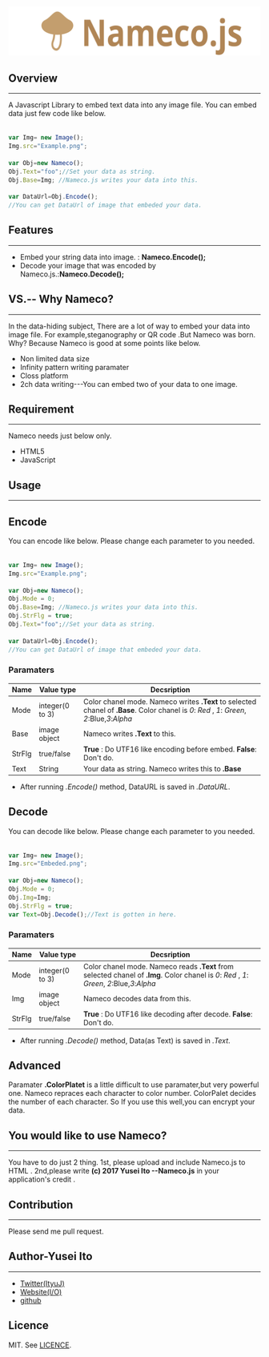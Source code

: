 ![Nameco.js](Nameco.svg)  

## Overview
---
A Javascript Library to embed text data into any image file.
You can embed data just few code like below.  

~~~js

var Img= new Image();
Img.src="Example.png";

var Obj=new Nameco();
Obj.Text="foo";//Set your data as string.
Obj.Base=Img; //Nameco.js writes your data into this.

var DataUrl=Obj.Encode();
//You can get DataUrl of image that embeded your data.

~~~

## Features
---
* Embed your string data into image. : **Nameco.Encode();**
* Decode your image that was encoded by Nameco.js.:**Nameco.Decode();**

 

## VS.-- Why Nameco?
---

In the data-hiding subject, There are a lot of way to embed your data into image file. For example,steganography or QR code .But Nameco was born. Why? Because Nameco is good at some points like below.

* Non limited data size
* Infinity pattern writing paramater
* Closs platform
* 2ch data writing---You can embed two of your data to one image. 

## Requirement
---
Nameco needs just below only.
* HTML5
* JavaScript  


## Usage
---

## Encode

You can encode like below. Please change each parameter to you needed.

~~~js

var Img= new Image();
Img.src="Example.png";

var Obj=new Nameco();
Obj.Mode = 0;
Obj.Base=Img; //Nameco.js writes your data into this.
Obj.StrFlg = true;
Obj.Text="foo";//Set your data as string.

var DataUrl=Obj.Encode();
//You can get DataUrl of image that embeded your data.

~~~

### Paramaters
|Name| Value type |Decsription           |
|-------|-------------|------------------|
|Mode| integer(0 to 3) |Color chanel mode. Nameco writes **.Text** to selected chanel of **.Base**. Color chanel is *0*: *Red* , *1*: *Green*, *2*:Blue,*3*:*Alpha*|
|Base| image object| Nameco writes **.Text** to this.|
|StrFlg|true/false|**True** : Do UTF16 like encoding before embed. **False**: Don't do.|
|Text| String | Your data as string. Nameco writes this to **.Base** |

* After running *.Encode()* method, DataURL is saved in *.DataURL*.


## Decode

You can decode like below. Please change each parameter to you needed.

~~~js

var Img= new Image();
Img.src="Embeded.png";

var Obj=new Nameco();
Obj.Mode = 0;
Obj.Img=Img; 
Obj.StrFlg = true;
var Text=Obj.Decode();//Text is gotten in here.
~~~

### Paramaters
|Name| Value type |Decsription           |
|-------|-------------|------------------|
|Mode| integer(0 to 3) |Color chanel mode. Nameco reads **.Text** from selected chanel of **.Img**. Color chanel is *0*: *Red* , *1*: *Green*, *2*:Blue,*3*:*Alpha*|
|Img| image object| Nameco decodes data from this.|
|StrFlg|true/false|**True** : Do UTF16 like decoding after decode. **False**: Don't do.|


* After running *.Decode()* method, Data(as Text) is saved in *.Text*.


## Advanced

Paramater **.ColorPlatet** is a little difficult to use paramater,but very powerful one.
Nameco repraces each character to color number. ColorPalet decides the number of each character. So If you use this well,you can encrypt your data.

## You would like to use Nameco?
---
You have to do just 2 thing. 1st, please upload and include Nameco.js to HTML . 2nd,please write **(c) 2017 Yusei Ito --Nameco.js**  in your application's credit .


## Contribution
---
Please send me pull request.

## Author-Yusei Ito
---

* [Twitter(ItyuJ)](http://twitter.com/ityuj/)
* [Website(I/O)](http://yusei.tk/)
* [github](http://github.com/yuseiito/)

## Licence 
MIT. See [LICENCE](LICENCE).


